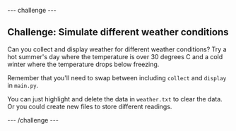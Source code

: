 --- challenge ---

## Challenge: Simulate different weather conditions

Can you collect and display weather for different weather conditions? Try a hot summer's day where the temperature is over 30 degrees C and a cold winter where the temperature drops below freezing. 

Remember that you'll need to swap between including `collect` and `display` in `main.py`. 

You can just highlight and delete the data in `weather.txt` to clear the data. Or you could create new files to store different readings. 

--- /challenge ---